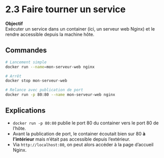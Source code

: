 # 2.3 Faire tourner un service

**Objectif**  
Exécuter un service dans un container (ici, un serveur web Nginx) et le rendre accessible depuis la machine hôte.

## Commandes

```bash
# Lancement simple
docker run --name=mon-serveur-web nginx

# Arrêt
docker stop mon-serveur-web

# Relance avec publication de port
docker run -p 80:80 --name mon-serveur-web nginx
```

## Explications

- `docker run -p 80:80` publie le port 80 du container vers le port 80 de l’hôte.  
- Avant la publication de port, le container écoutait bien sur 80 **à l’intérieur** mais n’était pas accessible depuis l’extérieur.  
- Via `http://localhost:80`, on peut alors accéder à la page d’accueil Nginx.
